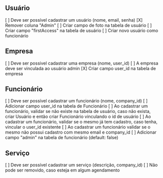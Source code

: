 
## Usuário
[ ] Deve ser possível cadastrar um usuário (nome, email, senha)
[X] Remover coluna "Admin"
[ ] Criar campo de foto na tabela de usuário
[ ] Criar campo "firstAccess" na tabela de usuário
[ ] Criar novo usuário como funcionário

## Empresa
[ ] Deve ser possivel cadastrar uma empresa (nome, user_id)
[ ] A empresa deve ser vinculada ao usuário admin
[X] Criar campo user_id na tabela de empresa

## Funcionário
[ ] Deve ser possível cadastrar um funcionário (nome, company_id)
[ ] Adicionar campo user_id na tabela de Funcionário 
[ ] Ao cadastrar um funcionário, validar se não existe na tabela de usuário, caso
    não exista, criar Usuário e então criar Funcionário vinculando o id de usuário
[ ] Ao cadastrar um funcionário, validar se o mesmo já tem cadastro, caso
    tenha, vincular o user_id existente
[ ] Ao cadastrar um funcionário validar se o mesmo não possui cadastro com mesmo 
    email e company_id
[ ] Adicionar campo "admin" na tabela de funcionário (default: false)

## Serviço
[ ] Deve ser possível cadastrar um serviço (descrição, company_id)
[ ] Não pode ser removido, caso esteja em algum agendamento
